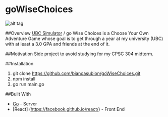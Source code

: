 # goWiseChoices

![alt tag](https://raw.githubusercontent.com/biancasubion/goWiseChoices/master/assets/snippet.png)

##Overview
[UBC Simulator](https://slacknotes.com/ubcsimulator) / go Wise Choices is a Choose Your Own Adventure Game whose goal is to get through a year at my university (UBC) with at least a 3.0 GPA and friends at the end of it.

##Motivation
Side project to avoid studying for my CPSC 304 midterm.


##Installation
1. git clone https://github.com/biancasubion/goWiseChoices.git
2. npm install
3. go run main.go

##Built With
* [Go](https://golang.org/) - Server
* [React] (https://facebook.github.io/react/) - Front End
